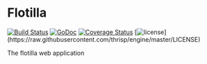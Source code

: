 # Flotilla

[![Build Status](https://travis-ci.org/thrisp/flotilla.svg?branch=master)](https://travis-ci.org/thrisp/flotilla)
[![GoDoc](https://godoc.org/github.com/thrisp/flotilla?status.png)](https://godoc.org/github.com/thrisp/flotilla)
[![Coverage Status](https://coveralls.io/repos/thrisp/flotilla/badge.png?branch=master)](https://coveralls.io/r/thrisp/flotilla?branch=master)
[![license](http://img.shields.io/badge/license-MIT-red.svg?)](https://raw.githubusercontent.com/thrisp/engine/master/LICENSE)


The flotilla web application

